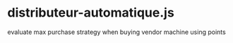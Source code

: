 # distributeur-automatique.js

evaluate max purchase strategy when buying vendor machine using points
